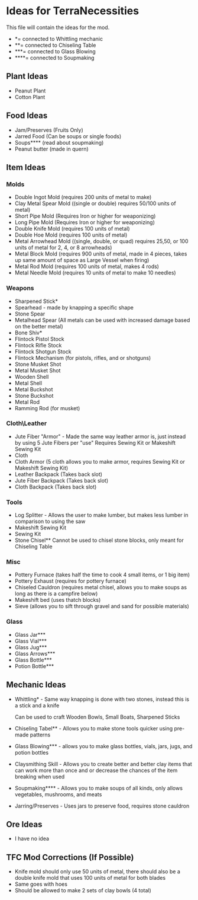 # Ideas for TerraNecessities
This file will contain the ideas for the mod.

- *= connected to Whittling mechanic
- **= connected to Chiseling Table
- ***= connected to Glass Blowing
- ****= connected to Soupmaking

## Plant Ideas
- Peanut Plant
- Cotton Plant

## Food Ideas
- Jam/Preserves (Fruits Only)
- Jarred Food (Can be soups or single foods)
- Soups**** (read about soupmaking)
- Peanut butter (made in quern)

## Item Ideas
### Molds
- Double Ingot Mold (requires 200 units of metal to make)
- Clay Metal Spear Mold ((single or double) requires 50/100 units of metal)
- Short Pipe Mold (Requires Iron or higher for weaponizing)
- Long Pipe Mold (Requires Iron or higher for weaponizing)
- Double Knife Mold (requires 100 units of metal)
- Double Hoe Mold (requires 100 units of metal)
- Metal Arrowhead Mold ((single, double, or quad) requires 25,50, or 100 units of metal for 2, 4, or 8 arrowheads)
- Metal Block Mold (requires 900 units of metal, made in 4 pieces, takes up same amount of space as Large Vessel when firing)
- Metal Rod Mold (requires 100 units of metal, makes 4 rods)
- Metal Needle Mold (requires 10 units of metal to make 10 needles)
### Weapons
- Sharpened Stick*
- Spearhead -
  made by knapping a specific shape
- Stone Spear
- Metalhead Spear (All metals can be used with increased damage based on the better metal)
- Bone Shiv*
- Flintock Pistol Stock
- Flintock Rifle Stock
- Flintock Shotgun Stock
- Flintock Mechanism (for pistols, rifles, and or shotguns)
- Stone Musket Shot
- Metal Musket Shot
- Wooden Shell
- Metal Shell
- Metal Buckshot
- Stone Buckshot
- Metal Rod
- Ramming Rod (for musket)
### Cloth\Leather
- Jute Fiber "Armor" - 
  Made the same way leather armor is, just instead by using 5 Jute Fibers per "use"
  Requires Sewing Kit or Makeshift Sewing Kit
- Cloth
- Cloth Armor (5 cloth allows you to make armor, requires Sewing Kit or Makeshift Sewing Kit)
- Leather Backpack (Takes back slot)
- Jute Fiber Backpack (Takes back slot)
- Cloth Backpack (Takes back slot)
### Tools
- Log Splitter -
  Allows the user to make lumber, but makes less lumber in comparison to using the saw
- Makeshift Sewing Kit
- Sewing Kit
- Stone Chisel**
  Cannot be used to chisel stone blocks, only meant for Chiseling Table
### Misc
- Pottery Furnace (takes half the time to cook 4 small items, or 1 big item)
- Pottery Exhaust (requires for pottery furnace)
- Chiseled Cauldron (requires metal chisel, allows you to make soups as long as there is a campfire below)
- Makeshift bed (uses thatch blocks)
- Sieve (allows you to sift through gravel and sand for possible materials)
### Glass
- Glass Jar***
- Glass Vial***
- Glass Jug***
- Glass Arrows***
- Glass Bottle***
- Potion Bottle***

## Mechanic Ideas
- Whittling* -
  Same way knapping is done with two stones, instead this is a stick and a knife
  
  Can be used to craft Wooden Bowls, Small Boats, Sharpened Sticks
- Chiseling Tabel** - 
  Allows you to make stone tools quicker using pre-made patterns
- Glass Blowing*** -
  allows you to make glass bottles, vials, jars, jugs, and potion bottles
  
- Claysmithing Skill -
  Allows you to create better and better clay items that can work more than once and or decrease the chances of the item breaking when used
- Soupmaking**** -
  Allows you to make soups of all kinds, only allows vegetables, mushrooms, and meats
  
- Jarring/Preserves -
  Uses jars to preserve food, requires stone cauldron

## Ore Ideas
- I have no idea

## TFC Mod Corrections (If Possible)
- Knife mold should only use 50 units of metal, there should also be a double knife mold that uses 100 units of metal for both blades
- Same goes with hoes
- Should be allowed to make 2 sets of clay bowls (4 total)

